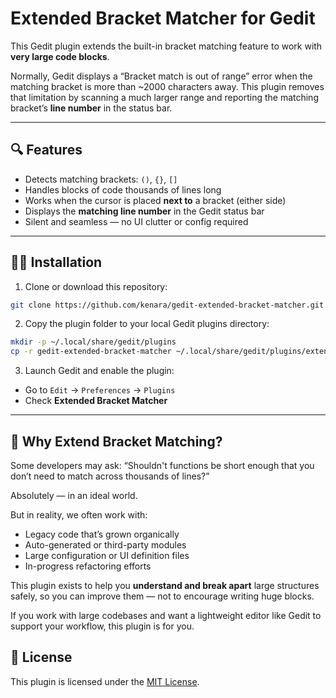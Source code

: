 # Extended Bracket Matcher for Gedit

This Gedit plugin extends the built-in bracket matching feature to work with **very large code blocks**.

Normally, Gedit displays a “Bracket match is out of range” error when the matching bracket is more than ~2000 characters away. This plugin removes that limitation by scanning a much larger range and reporting the matching bracket’s **line number** in the status bar.

---

## 🔍 Features

- Detects matching brackets: `()`, `{}`, `[]`
- Handles blocks of code thousands of lines long
- Works when the cursor is placed **next to** a bracket (either side)
- Displays the **matching line number** in the Gedit status bar
- Silent and seamless — no UI clutter or config required

---

## 🧑‍💻 Installation

1. Clone or download this repository:

```bash
git clone https://github.com/kenara/gedit-extended-bracket-matcher.git
```

2. Copy the plugin folder to your local Gedit plugins directory:

```bash
mkdir -p ~/.local/share/gedit/plugins
cp -r gedit-extended-bracket-matcher ~/.local/share/gedit/plugins/extendedbrackets
```

3. Launch Gedit and enable the plugin:

- Go to `Edit` → `Preferences` → `Plugins`
- Check **Extended Bracket Matcher**

---


## 🤔 Why Extend Bracket Matching?

Some developers may ask: “Shouldn't functions be short enough that you don’t need to match across thousands of lines?”

Absolutely — in an ideal world.

But in reality, we often work with:

- Legacy code that’s grown organically
- Auto-generated or third-party modules
- Large configuration or UI definition files
- In-progress refactoring efforts

This plugin exists to help you **understand and break apart** large structures safely, so you can improve them — not to encourage writing huge blocks.

If you work with large codebases and want a lightweight editor like Gedit to support your workflow, this plugin is for you.


## 📝 License

This plugin is licensed under the [MIT License](LICENSE).
